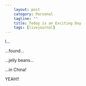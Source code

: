 ```yaml
---                                                 
    layout: post                                    
    category: Personal                              
    tagline: ""
    title: Today is an Exciting Day
    tags: [livejournal]   
---
```


I...

...found...

...jelly beans...

...in China!

YEAH!!
